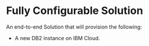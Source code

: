 # Fully Configurable Solution

An end-to-end Solution that will provision the following:
- A new DB2 instance on IBM Cloud.
